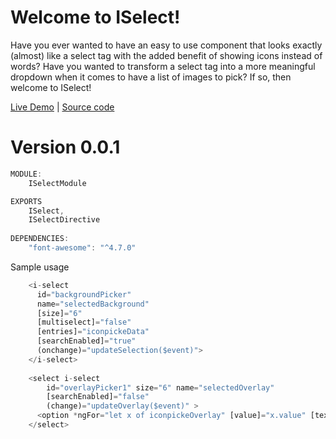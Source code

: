 # Welcome to ISelect!

Have you ever wanted to have an easy to use component that looks exactly (almost) like a select tag with the added benefit of showing icons instead of words? Have you wanted to transform a select tag into a more meaningful dropdown when it comes to have a list of images to pick? If so, then welcome to ISelect!

[Live Demo](https://iselect.stackblitz.io) | [Source code](https://github.com/msalehisedeh/iselect)

# Version 0.0.1

```javascript
MODULE:
    ISelectModule

EXPORTS
	ISelect,
    ISelectDirective
	
DEPENDENCIES: 
    "font-awesome": "^4.7.0"
```

Sample usage
```javascript
    <i-select 
      id="backgroundPicker" 
      name="selectedBackground" 
      [size]="6" 
      [multiselect]="false" 
      [entries]="iconpickeData"
      [searchEnabled]="true" 
      (onchange)="updateSelection($event)">
    </i-select>
  
    <select i-select 
        id="overlayPicker1" size="6" name="selectedOverlay"
        [searchEnabled]="false" 
        (change)="updateOverlay($event)" >
      <option *ngFor="let x of iconpickeOverlay" [value]="x.value" [textContent]="x.name"></option>
    </select>
```


